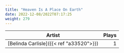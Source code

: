 ```yaml
---
title: "Heaven Is A Place On Earth"
date: 2022-12-08/2022T07:17:25
weight: 279
---
```




 Artist | Plays 
----- | -----:
[Belinda Carlisle]({{< ref "a33520">}}) | 1
